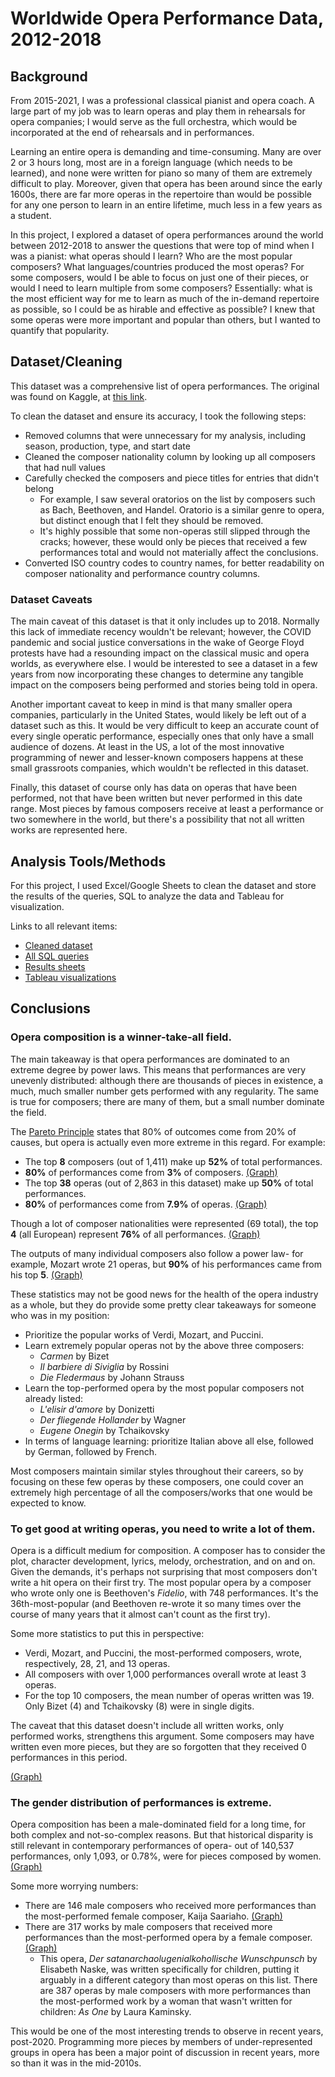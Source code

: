 # Worldwide Opera Performance Data, 2012-2018

## Background

From 2015-2021, I was a professional classical pianist and opera coach. A large part of my job was to learn operas and play them in rehearsals for opera companies; I would serve as the full orchestra, which would be incorporated at the end of rehearsals and in performances.

Learning an entire opera is demanding and time-consuming. Many are over 2 or 3 hours long, most are in a foreign language (which needs to be learned), and none were written for piano so many of them are extremely difficult to play. Moreover, given that opera has been around since the early 1600s, there are far more operas in the repertoire than would be possible for any one person to learn in an entire lifetime, much less in a few years as a student.

In this project, I explored a dataset of opera performances around the world between 2012-2018 to answer the questions that were top of mind when I was a pianist: what operas should I learn? Who are the most popular composers? What languages/countries produced the most operas? For some composers, would I be able to focus on just one of their pieces, or would I need to learn multiple from some composers? Essentially: what is the most efficient way for me to learn as much of the in-demand repertoire as possible, so I could be as hirable and effective as possible? I knew that some operas were more important and popular than others, but I wanted to quantify that popularity.

## Dataset/Cleaning

This dataset was a comprehensive list of opera performances. The original was found on Kaggle, at [this link](https://www.kaggle.com/datasets/thedevastator/world-s-largest-database-of-opera-performances).

To clean the dataset and ensure its accuracy, I took the following steps:

- Removed columns that were unnecessary for my analysis, including season, production, type, and start date
- Cleaned the composer nationality column by looking up all composers that had null values
- Carefully checked the composers and piece titles for entries that didn't belong
  - For example, I saw several oratorios on the list by composers such as Bach, Beethoven, and Handel. Oratorio is a similar genre to opera, but distinct enough that I felt they should be removed.
  - It's highly possible that some non-operas still slipped through the cracks; however, these would only be pieces that received a few performances total and would not materially affect the conclusions.
- Converted ISO country codes to country names, for better readability on composer nationality and performance country columns.

### Dataset Caveats

The main caveat of this dataset is that it only includes up to 2018. Normally this lack of immediate recency wouldn't be relevant; however, the COVID pandemic and social justice conversations in the wake of George Floyd protests have had a resounding impact on the classical music and opera worlds, as everywhere else. I would be interested to see a dataset in a few years from now incorporating these changes to determine any tangible impact on the composers being performed and stories being told in opera.

Another important caveat to keep in mind is that many smaller opera companies, particularly in the United States, would likely be left out of a dataset such as this. It would be very difficult to keep an accurate count of every single operatic performance, especially ones that only have a small audience of dozens. At least in the US, a lot of the most innovative programming of newer and lesser-known composers happens at these small grassroots companies, which wouldn't be reflected in this dataset.

Finally, this dataset of course only has data on operas that have been performed, not that have been written but never performed in this date range. Most pieces by famous composers receive at least a performance or two somewhere in the world, but there's a possibility that not all written works are represented here.

## Analysis Tools/Methods

For this project, I used Excel/Google Sheets to clean the dataset and store the results of the queries, SQL to analyze the data and Tableau for visualization.

Links to all relevant items:

- [Cleaned dataset](https://docs.google.com/spreadsheets/d/1TzvFEXHW9B0Kms5ASjqg-oyI9BtJpNqreXTGeE6gnto/edit#gid=1415207453)
- [All SQL queries](https://github.com/Jonathan-Heaney/opera_sql/blob/main/opera_stats.sql)
- [Results sheets](https://docs.google.com/spreadsheets/d/1yIaik_xMHLSvy_NqRSq9F4zJgVxSStfV8xfSJqeJGhk/edit#gid=813183170)
- [Tableau visualizations](https://public.tableau.com/views/opera_stats/PerfCountComposer?:language=en-US&:display_count=n&:origin=viz_share_link)

## Conclusions

### Opera composition is a winner-take-all field.

The main takeaway is that opera performances are dominated to an extreme degree by power laws. This means that performances are very unevenly distributed: although there are thousands of pieces in existence, a much, much smaller number gets performed with any regularity. The same is true for composers; there are many of them, but a small number dominate the field.

The [Pareto Principle](https://betterexplained.com/articles/understanding-the-pareto-principle-the-8020-rule/) states that 80% of outcomes come from 20% of causes, but opera is actually even more extreme in this regard. For example:

- The top **8** composers (out of 1,411) make up **52%** of total performances.
- **80%** of performances come from **3%** of composers. [(Graph)](https://public.tableau.com/views/opera_stats/8020ComposerPareto_1?:language=en-US&:display_count=n&:origin=viz_share_link)
- The top **38** operas (out of 2,863 in this dataset) make up **50%** of total performances.
- **80%** of performances come from **7.9%** of operas. [(Graph)](https://public.tableau.com/app/profile/jonathan.heaney/viz/opera_stats/8020WorkPareto)

Though a lot of composer nationalities were represented (69 total), the top **4** (all European) represent **76%** of all performances. [(Graph)](https://public.tableau.com/app/profile/jonathan.heaney/viz/opera_stats/NationalityPareto)

The outputs of many individual composers also follow a power law- for example, Mozart wrote 21 operas, but **90%** of his performances came from his top **5**. [(Graph)](https://public.tableau.com/app/profile/jonathan.heaney/viz/opera_stats/MozartPareto)

These statistics may not be good news for the health of the opera industry as a whole, but they do provide some pretty clear takeaways for someone who was in my position:

- Prioritize the popular works of Verdi, Mozart, and Puccini.
- Learn extremely popular operas not by the above three composers:
  - _Carmen_ by Bizet
  - _Il barbiere di Siviglia_ by Rossini
  - _Die Fledermaus_ by Johann Strauss
- Learn the top-performed opera by the most popular composers not already listed:
  - _L'elisir d'amore_ by Donizetti
  - _Der fliegende Hollander_ by Wagner
  - _Eugene Onegin_ by Tchaikovsky
- In terms of language learning: prioritize Italian above all else, followed by German, followed by French.

Most composers maintain similar styles throughout their careers, so by focusing on these few operas by these composers, one could cover an extremely high percentage of all the composers/works that one would be expected to know.

### To get good at writing operas, you need to write a lot of them.

Opera is a difficult medium for composition. A composer has to consider the plot, character development, lyrics, melody, orchestration, and on and on. Given the demands, it's perhaps not surprising that most composers don't write a hit opera on their first try. The most popular opera by a composer who wrote only one is Beethoven's _Fidelio_, with 748 performances. It's the 36th-most-popular (and Beethoven re-wrote it so many times over the course of many years that it almost can't count as the first try).

Some more statistics to put this in perspective:

- Verdi, Mozart, and Puccini, the most-performed composers, wrote, respectively, 28, 21, and 13 operas.
- All composers with over 1,000 performances overall wrote at least 3 operas.
- For the top 10 composers, the mean number of operas written was 19. Only Bizet (4) and Tchaikovsky (8) were in single digits.

The caveat that this dataset doesn't include all written works, only performed works, strengthens this argument. Some composers may have written even more pieces, but they are so forgotten that they received 0 performances in this period.

[(Graph)](https://public.tableau.com/views/opera_stats/Worksvs_Performances?:language=en-US&:display_count=n&:origin=viz_share_link)

### The gender distribution of performances is extreme.

Opera composition has been a male-dominated field for a long time, for both complex and not-so-complex reasons. But that historical disparity is still relevant in contemporary performances of opera- out of 140,537 performances, only 1,093, or 0.78%, were for pieces composed by women. [(Graph)](https://public.tableau.com/app/profile/jonathan.heaney/viz/opera_stats/GenderBreakdown)

Some more worrying numbers:

- There are 146 male composers who received more performances than the most-performed female composer, Kaija Saariaho. [(Graph)](https://public.tableau.com/app/profile/jonathan.heaney/viz/opera_stats/TopFemaleComposer)
- There are 317 works by male composers that received more performances than the most-performed opera by a female composer. [(Graph)](https://public.tableau.com/app/profile/jonathan.heaney/viz/opera_stats/TopFemaleWork)
  - This opera, _Der satanarchaolugenialkohollische Wunschpunsch_ by Elisabeth Naske, was written specifically for children, putting it arguably in a different category than most operas on this list. There are 387 operas by male composers with more performances than the most-performed work by a woman that wasn't written for children: _As One_ by Laura Kaminsky.

This would be one of the most interesting trends to observe in recent years, post-2020. Programming more pieces by members of under-represented groups in opera has been a major point of discussion in recent years, more so than it was in the mid-2010s.
